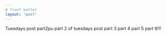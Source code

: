 ```yaml
---
# front matter
layout: "post"
---
```

 Tuesdays post part2pu
 part 2 of tuesdays post part 3	part 4 part 5 part 6!!!
